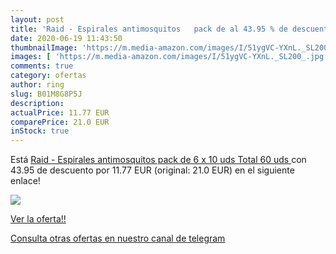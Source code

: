 ```yaml
---
layout: post
title: 'Raid - Espirales antimosquitos   pack de al 43.95 % de descuento'
date: 2020-06-19 11:43:50
thumbnailImage: 'https://m.media-amazon.com/images/I/51ygVC-YXnL._SL200_.jpg'
images: [ 'https://m.media-amazon.com/images/I/51ygVC-YXnL._SL200_.jpg' ]
comments: true
category: ofertas
author: ring
slug: B01M8G8P5J
description:
actualPrice: 11.77 EUR
comparePrice: 21.0 EUR
inStock: true
---
```


Está [Raid - Espirales antimosquitos   pack de 6 x 10 uds  Total 60 uds ](https://www.amazon.com/dp/B01M8G8P5J/?tag=redken08-20) con 43.95 de descuento por 11.77 EUR (original: 21.0 EUR) en el siguiente enlace!

[![](https://m.media-amazon.com/images/I/51ygVC-YXnL._SL200_.jpg)](https://www.amazon.com/dp/B01M8G8P5J/?tag=redken08-20)

[Ver la oferta!!](https://www.amazon.com/dp/B01M8G8P5J/?tag=redken08-20)

[Consulta otras ofertas en nuestro canal de telegram](https://t.me/s/ofertas25)
